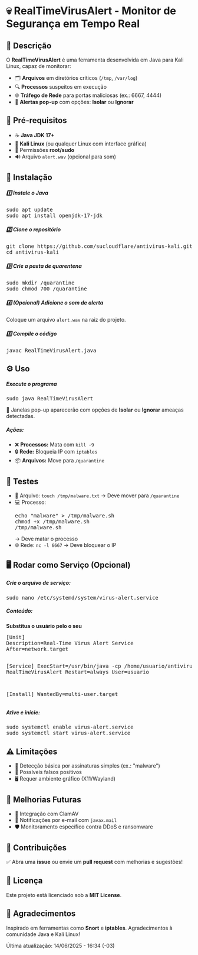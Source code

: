  <h1 class="text-center mb-4">💀 RealTimeVirusAlert - Monitor de Segurança em Tempo Real</h1>
        <div class="card p-4 mb-4">
            <h2>🚀 Descrição</h2>
            <p>O <strong>RealTimeVirusAlert</strong> é uma ferramenta desenvolvida em Java para Kali Linux, capaz de monitorar:</p>
            <ul>
                <li>🗂️ <strong>Arquivos</strong> em diretórios críticos (<code>/tmp</code>, <code>/var/log</code>)</li>
                <li>🔍 <strong>Processos</strong> suspeitos em execução</li>
                <li>🌐 <strong>Tráfego de Rede</strong> para portas maliciosas (ex.: 6667, 4444)</li>
                <li>📢 <strong>Alertas pop-up</strong> com opções: <strong>Isolar</strong> ou <strong>Ignorar</strong></li>
            </ul>
        </div>
    <div class="card p-4 mb-4">
            <h2>🔧 Pré-requisitos</h2>
            <ul>
                <li>☕ <strong>Java JDK 17+</strong></li>
                <li>🐧 <strong>Kali Linux</strong> (ou qualquer Linux com interface gráfica)</li>
                <li>🔑 Permissões <strong>root/sudo</strong></li>
                <li>🔊 Arquivo <code>alert.wav</code> (opcional para som)</li>
            </ul>
        </div>

   <div class="card p-4 mb-4">
            <h2>💾 Instalação</h2>
            <h5>1️⃣ Instale o Java</h5>
            <pre>sudo apt update
sudo apt install openjdk-17-jdk</pre>

  <h5>2️⃣ Clone o repositório</h5>
      <pre>git clone https://github.com/sucloudflare/antivirus-kali.git
cd antivirus-kali</pre>

   <h5>3️⃣ Crie a pasta de quarentena</h5>
       <pre>sudo mkdir /quarantine
sudo chmod 700 /quarantine</pre>

   <h5>4️⃣ (Opcional) Adicione o som de alerta</h5>
            <p>Coloque um arquivo <code>alert.wav</code> na raiz do projeto.</p>

   <h5>5️⃣ Compile o código</h5>
            <pre>javac RealTimeVirusAlert.java</pre>
        </div>

  <div class="card p-4 mb-4">
            <h2>⚙️ Uso</h2>
            <h5>Execute o programa</h5>
            <pre>sudo java RealTimeVirusAlert</pre>
            <p>🔔 Janelas pop-up aparecerão com opções de <strong>Isolar</strong> ou <strong>Ignorar</strong> ameaças detectadas.</p>

   <h5>Ações:</h5>
            <ul>
                <li>❌ <strong>Processos:</strong> Mata com <code>kill -9</code></li>
                <li>🔒 <strong>Rede:</strong> Bloqueia IP com <code>iptables</code></li>
                <li>📦 <strong>Arquivos:</strong> Move para <code>/quarantine</code></li>
            </ul>
        </div>

   <div class="card p-4 mb-4">
            <h2>🧪 Testes</h2>
            <ul>
                <li>📄 Arquivo: <code>touch /tmp/malware.txt</code> → Deve mover para <code>/quarantine</code></li>
                <li>💻 Processo: <pre>echo "malware" > /tmp/malware.sh
chmod +x /tmp/malware.sh
/tmp/malware.sh</pre> → Deve matar o processo</li>
                <li>🌐 Rede: <code>nc -l 6667</code> → Deve bloquear o IP</li>
            </ul>
        </div>

   <div class="card p-4 mb-4">
            <h2>🖥️ Rodar como Serviço (Opcional)</h2>
            <h5>Crie o arquivo de serviço:</h5>
            <pre>sudo nano /etc/systemd/system/virus-alert.service</pre>
    


 <h5>Conteúdo:</h5>
 <p><strong>Substitua o usuário pelo o seu</strong></p> 
     <pre>[Unit]
Description=Real-Time Virus Alert Service
After=network.target



[Service]
ExecStart=/usr/bin/java -cp /home/usuario/antivirus-kali RealTimeVirusAlert
Restart=always
User=usuario

[Install]
WantedBy=multi-user.target</pre>

 <h5>Ative e inicie:</h5>
       <pre>sudo systemctl enable virus-alert.service
sudo systemctl start virus-alert.service</pre>
        </div>

   <div class="card p-4 mb-4">
            <h2>⚠️ Limitações</h2>
            <ul>
                <li>🧠 Detecção básica por assinaturas simples (ex.: "malware")</li>
                <li>🚧 Possíveis falsos positivos</li>
                <li>🖥️ Requer ambiente gráfico (X11/Wayland)</li>
            </ul>
        </div>

  <div class="card p-4 mb-4">
            <h2>🚀 Melhorias Futuras</h2>
            <ul>
                <li>🦠 Integração com ClamAV</li>
                <li>📧 Notificações por e-mail com <code>javax.mail</code></li>
                <li>🛡️ Monitoramento específico contra DDoS e ransomware</li>
            </ul>
        </div>

  <div class="card p-4 mb-4">
            <h2>🤝 Contribuições</h2>
            <p>✅ Abra uma <strong>issue</strong> ou envie um <strong>pull request</strong> com melhorias e sugestões!</p>

   <h2>📄 Licença</h2>
            <p>Este projeto está licenciado sob a <strong>MIT License</strong>.</p>

   <h2>🙏 Agradecimentos</h2>
            <p>Inspirado em ferramentas como <strong>Snort</strong> e <strong>iptables</strong>. Agradecimentos à comunidade Java e Kali Linux!</p>
  <p class="text-muted">Última atualização: 14/06/2025 - 16:34 (-03)</p>
      
